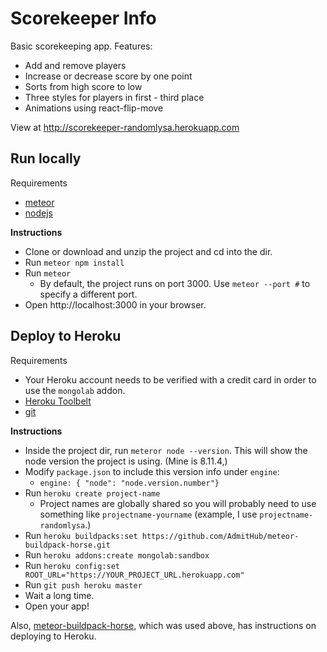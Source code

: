 # Scorekeeper Info

Basic scorekeeping app. Features:
- Add and remove players
- Increase or decrease score by one point
- Sorts from high score to low
- Three styles for players in first - third place
- Animations using react-flip-move

View at http://scorekeeper-randomlysa.herokuapp.com


## Run locally
Requirements
- [meteor](https://www.meteor.com/install)
- [nodejs](https://nodejs.org/en/)

**Instructions**
- Clone or download and unzip the project and cd into the dir.
- Run `meteor npm install`
- Run `meteor`
	- By default, the project runs on port 3000. Use `meteor --port #` to specify a different port.
- Open http://localhost:3000 in your browser. 
	
## Deploy to Heroku	
Requirements
- Your Heroku account needs to be verified with a credit card in order to use the `mongolab` addon.
- [Heroku Toolbelt](https://devcenter.heroku.com/articles/heroku-cli) 
- [git](https://git-scm.com)

**Instructions**
- Inside the project dir, run `meteror node --version`. This will show the node version the project is using. (Mine is 8.11.4,)
- Modify `package.json` to include this version info under `engine`:
	- `engine: { "node": "node.version.number"}`
- Run `heroku create project-name`
	- Project names are globally shared so you will probably need to use something like `projectname-yourname` (example, I use `projectname-randomlysa`.)
- Run `heroku buildpacks:set https://github.com/AdmitHub/meteor-buildpack-horse.git`
- Run `heroku addons:create mongolab:sandbox`
- Run `heroku config:set ROOT_URL="https://YOUR_PROJECT_URL.herokuapp.com"`
- Run `git push heroku master`
- Wait a long time.
- Open your app!

Also, [meteor-buildpack-horse](https://github.com/AdmitHub/meteor-buildpack-horse), which was used above, has instructions on deploying to Heroku.
